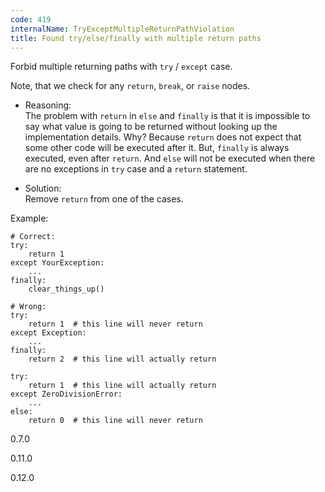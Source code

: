 ```yaml
---
code: 419
internalName: TryExceptMultipleReturnPathViolation
title: Found try/else/finally with multiple return paths
---
```


Forbid multiple returning paths with `try` / `except` case.

Note, that we check for any `return`, `break`, or `raise` nodes.

  - Reasoning:  
    The problem with `return` in `else` and `finally` is that it is
    impossible to say what value is going to be returned without looking
    up the implementation details. Why? Because `return` does not expect
    that some other code will be executed after it. But, `finally` is
    always executed, even after `return`. And `else` will not be
    executed when there are no exceptions in `try` case and a `return`
    statement.

  - Solution:  
    Remove `return` from one of the cases.

Example:

    # Correct:
    try:
        return 1
    except YourException:
        ...
    finally:
        clear_things_up()
    
    # Wrong:
    try:
        return 1  # this line will never return
    except Exception:
        ...
    finally:
        return 2  # this line will actually return
    
    try:
        return 1  # this line will actually return
    except ZeroDivisionError:
        ...
    else:
        return 0  # this line will never return

<div class="versionadded">

0.7.0

</div>

<div class="versionchanged">

0.11.0

</div>

<div class="versionchanged">

0.12.0

</div>
